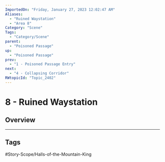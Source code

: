```yaml
---
ImportedOn: "Friday, January 27, 2023 12:02:47 AM"
Aliases:
  - "Ruined Waystation"
  - "Area 8"
Category: "Scene"
Tags:
  - "Category/Scene"
parent:
  - "Poisoned Passage"
up:
  - "Poisoned Passage"
prev:
  - "1 - Poisoned Passage Entry"
next:
  - "4 - Collapsing Corridor"
RWtopicId: "Topic_2402"
---
```

# 8 - Ruined Waystation
## Overview

---
## Tags
#Story-Scope/Halls-of-the-Mountain-King

